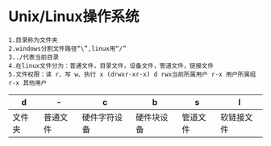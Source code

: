 # Unix/Linux操作系统

    1.目录称为文件夹
    2.windows分割文件路径“\”,linux用“/”
    3../代表当前目录
    4.在linux文件分为：普通文件，目录文件，设备文件，管道文件，链接文件
    5.文件权限：读 r、写 w、执行 x (drwxr-xr-x) d rwx当前所属用户 r-x 用户所属组 r-x 其他用户  

|d|-|c|b|s|l|
|-|-|-|-|-|-|
|文件夹|普通文件|硬件字符设备|硬件块设备|管道文件|软链接文件|

